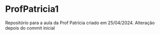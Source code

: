 # ProfPatricia1
Repositório para a aula da Prof Patrícia criado em 25/04/2024.
Alteração depois do commit inicial

